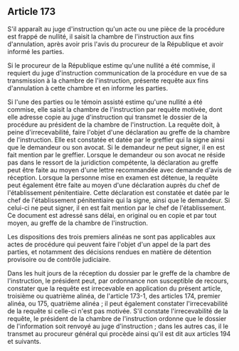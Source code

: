 Article 173
----
S'il apparaît au juge d'instruction qu'un acte ou une pièce de la procédure est
frappé de nullité, il saisit la chambre de l'instruction aux fins d'annulation,
après avoir pris l'avis du procureur de la République et avoir informé les
parties.

Si le procureur de la République estime qu'une nullité a été commise, il
requiert du juge d'instruction communication de la procédure en vue de sa
transmission à la chambre de l'instruction, présente requête aux fins
d'annulation à cette chambre et en informe les parties.

Si l'une des parties ou le témoin assisté estime qu'une nullité a été commise,
elle saisit la chambre de l'instruction par requête motivée, dont elle adresse
copie au juge d'instruction qui transmet le dossier de la procédure au président
de la chambre de l'instruction. La requête doit, à peine d'irrecevabilité, faire
l'objet d'une déclaration au greffe de la chambre de l'instruction. Elle est
constatée et datée par le greffier qui la signe ainsi que le demandeur ou son
avocat. Si le demandeur ne peut signer, il en est fait mention par le greffier.
Lorsque le demandeur ou son avocat ne réside pas dans le ressort de la
juridiction compétente, la déclaration au greffe peut être faite au moyen d'une
lettre recommandée avec demande d'avis de réception. Lorsque la personne mise en
examen est détenue, la requête peut également être faite au moyen d'une
déclaration auprès du chef de l'établissement pénitentiaire. Cette déclaration
est constatée et datée par le chef de l'établissement pénitentiaire qui la
signe, ainsi que le demandeur. Si celui-ci ne peut signer, il en est fait
mention par le chef de l'établissement. Ce document est adressé sans délai, en
original ou en copie et par tout moyen, au greffe de la chambre de
l'instruction.

Les dispositions des trois premiers alinéas ne sont pas applicables aux actes de
procédure qui peuvent faire l'objet d'un appel de la part des parties, et
notamment des décisions rendues en matière de détention provisoire ou de
contrôle judiciaire.

Dans les huit jours de la réception du dossier par le greffe de la chambre de
l'instruction, le président peut, par ordonnance non susceptible de recours,
constater que la requête est irrecevable en application du présent article,
troisième ou quatrième alinéa, de l'article 173-1, des articles 174, premier
alinéa, ou 175, quatrième alinéa ; il peut également constater l'irrecevabilité
de la requête si celle-ci n'est pas motivée. S'il constate l'irrecevabilité de
la requête, le président de la chambre de l'instruction ordonne que le dossier
de l'information soit renvoyé au juge d'instruction ; dans les autres cas, il le
transmet au procureur général qui procède ainsi qu'il est dit aux articles 194
et suivants.
